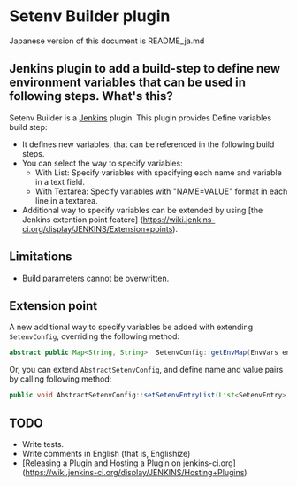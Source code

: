 Setenv Builder plugin
=====================

Japanese version of this document is README_ja.md

Jenkins plugin to add a build-step to define new environment variables that can be used in following steps.
What's this?
------------

Setenv Builder is a [Jenkins](http://jenkins-ci.org/) plugin.
This plugin provides Define variables build step:

* It defines new variables, that can be referenced in the following build steps.
* You can select the way to specify variables:
	* With List: Specify variables with specifying each name and variable in a text field.
	* With Textarea: Specify variables with "NAME=VALUE" format in each line in a textarea.
* Additional way to specify variables can be extended by using [the Jenkins extention point featere] (https://wiki.jenkins-ci.org/display/JENKINS/Extension+points).

Limitations
-----------

* Build parameters cannot be overwritten.

Extension point
---------------

A new additional way to specify variables be added with extending `SetenvConfig`, overriding the following method:

```java
abstract public Map<String, String>  SetenvConfig::getEnvMap(EnvVars env, PrintStream logger);
```

Or, you can extend `AbstractSetenvConfig`, and define name and value pairs by calling following method:

```java
public void AbstractSetenvConfig::setSetenvEntryList(List<SetenvEntry> setenvEntryList);
```

TODO
----

* Write tests.
* Write comments in English (that is, Englishize)
* [Releasing a Plugin and Hosting a Plugin on jenkins-ci.org] (https://wiki.jenkins-ci.org/display/JENKINS/Hosting+Plugins)
